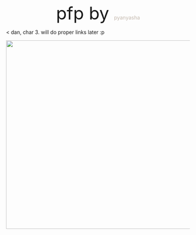 <p align="center"> <font size="+5"> pfp by </font> <font color="#C5BAAF"> pyanyasha </font> </p>
< dan, char 3. will do proper links later :p 
<p align="center"> <img width="516" src="https://files.catbox.moe/zpqynt.jpg"> </p>

